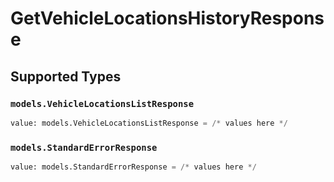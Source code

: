 # GetVehicleLocationsHistoryResponse


## Supported Types

### `models.VehicleLocationsListResponse`

```python
value: models.VehicleLocationsListResponse = /* values here */
```

### `models.StandardErrorResponse`

```python
value: models.StandardErrorResponse = /* values here */
```

